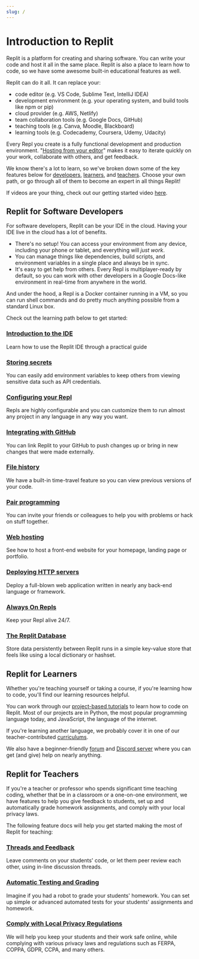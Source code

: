 ```yaml
---
slug: /
---
```


# Introduction to Replit

Replit is a platform for creating and sharing software. You can write your code and host it all in the same place. Replit is also a place to learn how to code, so we have some awesome built-in educational features as well.

Replit can do it all. It can replace your:

- code editor (e.g. VS Code, Sublime Text, IntelliJ IDEA)
- development environment (e.g. your operating system, and build tools like npm or pip)
- cloud provider (e.g. AWS, Netlify)
- team collaboration tools (e.g. Google Docs, GitHub)
- teaching tools (e.g. Canva, Moodle, Blackboard)
- learning tools (e.g. Codecademy, Coursera, Udemy, Udacity)

Every Repl you create is a fully functional development and production environment. "[Hosting from your editor](https://amasad.me/hosting)" makes it easy to iterate quickly on your work, collaborate with others, and get feedback.

We know there's a lot to learn, so we've broken down some of the key features below for [developers](#replit-for-software-developers), [learners](#learning-code-replit-for-students), and [teachers](#replit-for-teachers). Choose your own path, or go through all of them to become an expert in all things Replit!

If videos are your thing, check out our getting started video [here](https://youtu.be/D4f7_lPwXtE).

## Replit for Software Developers

For software developers, Replit can be your IDE in the cloud. Having your IDE live in the cloud has a lot of benefits.

- There's no setup! You can access your environment from any device, including your phone or tablet, and everything will _just work_.
- You can manage things like dependencies, build scripts, and environment variables in a single place and always be in sync.
- It's easy to get help from others. Every Repl is multiplayer-ready by default, so you can work with other developers in a Google Docs-like environment in real-time from anywhere in the world.

And under the hood, a Repl is a Docker container running in a VM, so you can run shell commands and do pretty much anything possible from a standard Linux box.

Check out the learning path below to get started:

### [Introduction to the IDE](/tutorials/introduction-to-the-repl-it-ide)

Learn how to use the Replit IDE through a practical guide

### [Storing secrets](/programming-ide/storing-sensitive-information-environment-variables)

You can easily add environment variables to keep others from viewing sensitive data such as API credentials.

### [Configuring your Repl](/programming-ide/configuring-repl)

Repls are highly configurable and you can customize them to run almost any project in any language in any way you want.

### [Integrating with GitHub](/tutorials/github-and-run-button)

You can link Replit to your GitHub to push changes up or bring in new changes that were made externally.

### [File history](/programming-ide/workspace-features/file-history)

We have a built-in time-travel feature so you can view previous versions of your code.

### [Pair programming](/tutorials/pair-programming-using-multiplayer-with-repl-it)

You can invite your friends or colleagues to help you with problems or hack on stuff together.

### [Web hosting](/hosting/hosting-web-pages)

See how to host a front-end website for your homepage, landing page or portfolio.

### [Deploying HTTP servers](/hosting/deploying-http-servers)

Deploy a full-blown web application written in nearly any back-end language or framework.

### [Always On Repls](/hosting/enabling-always-on)

Keep your Repl alive 24/7.

### [The Replit Database](/hosting/database-faq)

Store data persistently between Replit runs in a simple key-value store that feels like using a local dictionary or hashset.

## Replit for Learners

Whether you're teaching yourself or taking a course, if you're learning how to code, you'll find our learning resources helpful.

You can work through our [project-based tutorials](/tutorials/overview) to learn how to code on Replit. Most of our projects are in Python, the most popular programming language today, and JavaScript, the language of the internet.

If you're learning another language, we probably cover it in one of our teacher-contributed [curriculums](/teaching-curriculum/intro-teaching-curriculum).

We also have a beginner-friendly [forum](https://ask.replit.com/c/code-help/14) and [Discord server](https://replit.com/discord) where you can get (and give) help on nearly anything.

## Replit for Teachers

If you're a teacher or professor who spends significant time teaching coding, whether that be in a classroom or a one-on-one environment, we have features to help you give feedback to students, set up and automatically grade homework assignments, and comply with your local privacy laws.

The following feature docs will help you get started making the most of Replit for teaching:

### [Threads and Feedback](/teams-edu/reviewing-submissions#leaving-feedback-on-projects-using-annotations)

Leave comments on your students' code, or let them peer review each other, using in-line discussion threads.

### [Automatic Testing and Grading](/teams-edu/testing-assessments-autograding)

Imagine if you had a robot to grade your students' homework. You can set up simple or advanced automated tests for your students' assignments and homework.

### [Comply with Local Privacy Regulations](/teams-edu/privacy-faq)

We will help you keep your students and their work safe online, while complying with various privacy laws and regulations such as FERPA, COPPA, GDPR, CCPA, and many others.
